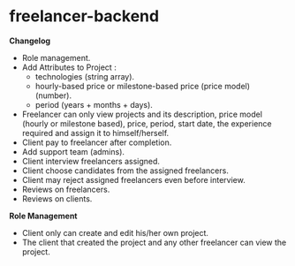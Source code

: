 # freelancer-backend


**Changelog**

* Role management.
* Add Attributes to Project :
    * technologies (string array).
    * hourly-based price or milestone-based price (price model) (number).
    * period (years + months + days).
* Freelancer can only view projects and its description, price model (hourly or milestone based), price, period, start date, the experience required and assign it to himself/herself.
* Client pay to freelancer after completion.
* Add support team (admins).
* Client interview freelancers assigned.
* Client choose candidates from the assigned freelancers.
* Client may reject assigned freelancers even before interview.
* Reviews on freelancers.
* Reviews on clients.


**Role Management**

* Client only can create and edit his/her own project.
* The client that created the project and any other freelancer can view the project.